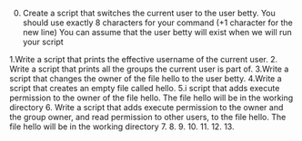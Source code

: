 0. Create a script that switches the current user to the user betty.
You should use exactly 8 characters for your command (+1 character for the new line)
You can assume that the user betty will exist when we will run your script

1.Write a script that prints the effective username of the current user.
2. Write a script that prints all the groups the current user is part of.
3.Write a script that changes the owner of the file hello to the user betty.
4.Write a script that creates an empty file called hello.
5.i script that adds execute permission to the owner of the file hello.
The file hello will be in the working directory
6. Write a script that adds execute permission to the owner and the group owner, and read permission to other users, to the file hello.
The file hello will be in the working directory
7.
8.
9.
10.
11.
12.
13.
